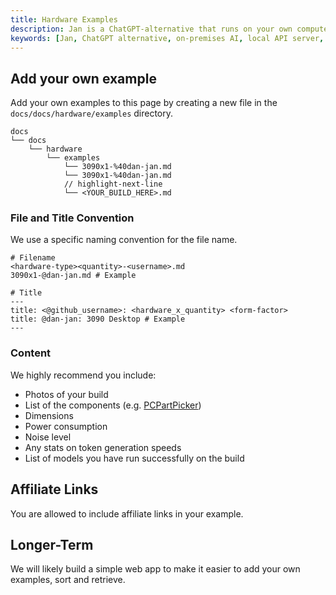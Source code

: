 ```yaml
---
title: Hardware Examples
description: Jan is a ChatGPT-alternative that runs on your own computer, with a local API server.
keywords: [Jan, ChatGPT alternative, on-premises AI, local API server, local AI, llm, conversational AI, no-subscription fee]
---
```


## Add your own example

Add your own examples to this page by creating a new file in the `docs/docs/hardware/examples` directory. 

```shell
docs
└── docs
    └── hardware
        └── examples
            └── 3090x1-%40dan-jan.md
            └── 3090x1-%40dan-jan.md
            // highlight-next-line
            └── <YOUR_BUILD_HERE>.md
```
### File and Title Convention

We use a specific naming convention for the file name. 

```shell
# Filename
<hardware-type><quantity>-<username>.md
3090x1-@dan-jan.md # Example

# Title
---
title: <@github_username>: <hardware_x_quantity> <form-factor>
title: @dan-jan: 3090 Desktop # Example
---
```

### Content

We highly recommend you include:

- Photos of your build
- List of the components (e.g. [PCPartPicker](https://pcpartpicker.com))
- Dimensions
- Power consumption
- Noise level
- Any stats on token generation speeds
- List of models you have run successfully on the build

## Affiliate Links

You are allowed to include affiliate links in your example.

## Longer-Term

We will likely build a simple web app to make it easier to add your own examples, sort and retrieve. 